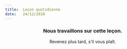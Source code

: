 ```yaml
---
title:  Leçon quotidienne
date:   24/12/2018
---
```


### <center>Nous travaillons sur cette leçon.</center>
<center>Revenez plus tard, s'il vous plaît.</center>